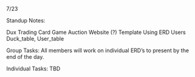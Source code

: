 7/23

Standup Notes:

Dux Trading Card Game
Auction Website (?)
Template Using 
ERD
Users
Duck_table, User_table

Group Tasks:
All members will work on individual ERD’s to present by the end of the day.

Individual Tasks: TBD

